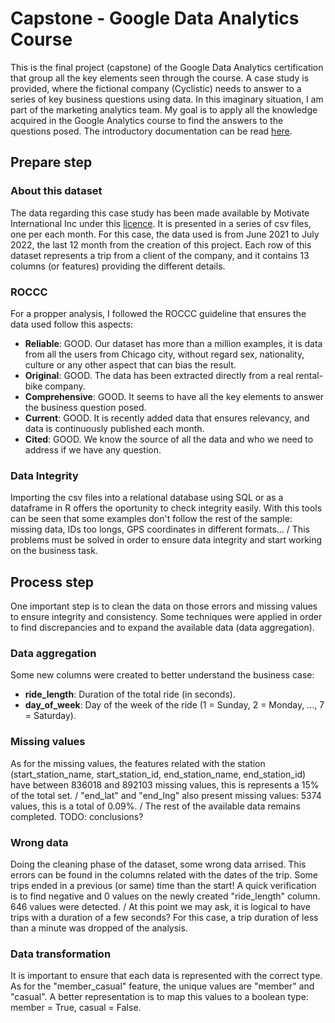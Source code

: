 # Capstone - Google Data Analytics Course
This is the final project (capstone) of the Google Data Analytics certification that group all the key elements seen through the course. A case study is provided, where the fictional company (Cyclistic) needs to answer to a series of key business questions using data. In this imaginary situation, I am part of the marketing analytics team. My goal is to apply all the knowledge acquired in the Google Analytics course to find the answers to the questions posed. The introductory documentation can be read [here](/docs/case_study_definition.md).


## Prepare step

### About this dataset
The data regarding this case study has been made available by Motivate International Inc under this [licence](https://ride.divvybikes.com/data-license-agreement). It is presented in a series of csv files, one per each month. For this case, the data used is from June 2021 to July 2022, the last 12 month from the creation of this project. Each row of this dataset represents a trip from a client of the company, and it contains 13 columns (or features) providing the different details.

### ROCCC  
For a propper analysis, I followed the ROCCC guideline that ensures the data used follow this aspects:

* **Reliable**: GOOD. Our dataset has more than a million examples, it is data from all the users from Chicago city, without regard sex, nationality, culture or any other aspect that can bias the result.
* **Original**: GOOD. The data has been extracted directly from a real rental-bike company.
* **Comprehensive**: GOOD. It seems to have all the key elements to answer the business question posed.
* **Current**: GOOD. It is recently added data that ensures relevancy, and data is continuously published each month.
* **Cited**: GOOD. We know the source of all the data and who we need to address if we have any question.

### Data Integrity
Importing the csv files into a relational database using SQL or as a dataframe in R offers the oportunity to check integrity easily. With this tools can be seen that some examples don't follow the rest of the sample: missing data, IDs too longs, GPS coordinates in different formats...
/
This problems must be solved in order to ensure data integrity and start working on the business task.

## Process step
One important step is to clean the data on those errors and missing values to ensure integrity and consistency. Some techniques were applied in order to find discrepancies and to expand the available data (data aggregation).  

### Data aggregation
Some new columns were created to better understand the business case:
* **ride_length**: Duration of the total ride (in seconds).
* **day_of_week**: Day of the week of the ride (1 = Sunday, 2 = Monday, ..., 7 = Saturday).

### Missing values
As for the missing values, the features related with the station (start_station_name, start_station_id, end_station_name, end_station_id) have between 836018 and 892103 missing values, this is represents a 15% of the total set.
/
"end_lat" and "end_lng" also present missing values: 5374 values, this is a total of 0.09%. 
/
The rest of the available data remains completed.
TODO: conclusions?

### Wrong data

Doing the cleaning phase of the dataset, some wrong data arrised. This errors can be found in the columns related with the dates of the trip. Some trips ended in a previous (or same) time than the start! A quick verification is to find negative and 0 values on the newly created "ride_length" column. 646 values were detected.
/
At this point we may ask, it is logical to have trips with a duration of a few seconds? For this case, a trip duration of less than a minute was dropped of the analysis.

### Data transformation

It is important to ensure that each data is represented with the correct type. As for the "member_casual" feature, the unique values are "member" and "casual". A better representation is to map this values to a boolean type: member = True, casual = False.